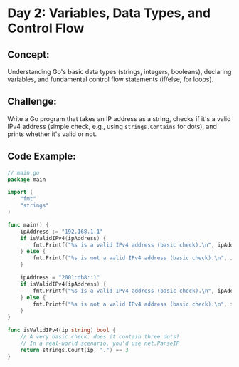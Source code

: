 # **Day 2: Variables, Data Types, and Control Flow**

## **Concept:** 
Understanding Go's basic data types (strings, integers, booleans), declaring variables, and fundamental control flow statements (if/else, for loops).
## **Challenge:**
 Write a Go program that takes an IP address as a string, checks if it's a valid IPv4 address (simple check, e.g., using `strings.Contains` for dots), and prints whether it's valid or not.
## **Code Example:**

```go
// main.go
package main

import (
    "fmt"
    "strings"
)

func main() {
    ipAddress := "192.168.1.1"
    if isValidIPv4(ipAddress) {
        fmt.Printf("%s is a valid IPv4 address (basic check).\n", ipAddress)
    } else {
        fmt.Printf("%s is not a valid IPv4 address (basic check).\n", ipAddress)
    }

    ipAddress = "2001:db8::1"
    if isValidIPv4(ipAddress) {
        fmt.Printf("%s is a valid IPv4 address (basic check).\n", ipAddress)
    } else {
        fmt.Printf("%s is not a valid IPv4 address (basic check).\n", ipAddress)
    }
}

func isValidIPv4(ip string) bool {
    // A very basic check: does it contain three dots?
    // In a real-world scenario, you'd use net.ParseIP
    return strings.Count(ip, ".") == 3
}
```

